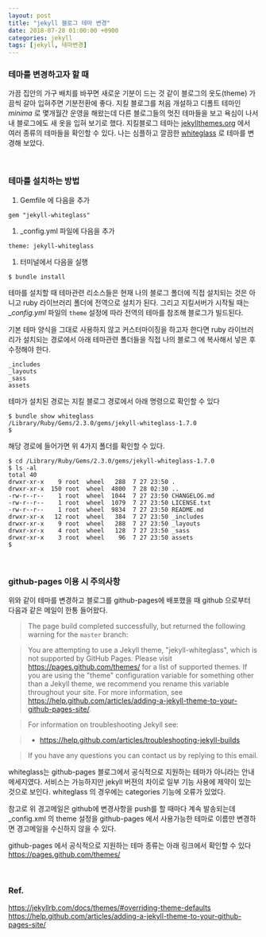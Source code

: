 ```yaml
---
layout: post
title: "jekyll 블로그 테마 변경"
date: 2018-07-28 01:00:00 +0900
categories: jekyll
tags: [jekyll, 테마변경]
---
```


### 테마를 변경하고자 할 때

가끔 집안의 가구 배치를 바꾸면 새로운 기분이 드는 것 같이 블로그의 옷도(theme) 가끔씩 갈아 입혀주면 기분전환에 좋다. 지킬 블로그를 처음 개설하고 디폴트 테마인 _minima_ 로 몇개월간 운영을 해왔는데 다른 블로그들의 멋진 테마들을 보고 욕심이 나서 내 블로그에도 새 옷을 입혀 보기로 했다. 지킬블로그 테마는 [jekyllthemes.org](http://jekyllthemes.org) 에서 여러 종류의 테마들을 확인할 수 있다. 나는 심플하고 깔끔한 [whiteglass](https://yous.be/whiteglass/) 로 테마를 변경해 보았다.

<br>

### 테마를 설치하는 방법

1. Gemfile 에 다음을 추가

```
gem "jekyll-whiteglass"
```

1. \_config.yml 파일에 다음을 추가

```
theme: jekyll-whiteglass
```

1. 터미널에서 다음을 실행

```
$ bundle install
```

테마를 설치할 때 테마관련 리소스들은 현재 나의 블로그 폴더에 직접 설치되는 것은 아니고 ruby 라이브러리 폴더에 전역으로 설치가 된다. 그리고 지킬서버가 시작될 때는 \__config.yml_ 파일의 `theme` 설정에 따라 전역의 테마를 참조해 블로그가 빌드된다.

기본 테마 양식을 그대로 사용하지 않고 커스터마이징을 하고자 한다면 ruby 라이브러리가 설치되는 경로에서 아래 테마관련 폴더들을 직접 나의 블로그 에 복사해서 넣은 후 수정해야 한다.

```
_includes
_layouts
_sass
assets
```

테마가 설치된 경로는 지킬 블로그 경로에서 아래 명령으로 확인할 수 있다

```
$ bundle show whiteglass
/Library/Ruby/Gems/2.3.0/gems/jekyll-whiteglass-1.7.0
$
```

해당 경로에 들어가면 위 4가지 폴더를 확인할 수 있다.

```
$ cd /Library/Ruby/Gems/2.3.0/gems/jekyll-whiteglass-1.7.0
$ ls -al
total 40
drwxr-xr-x    9 root  wheel   288  7 27 23:50 .
drwxr-xr-x  150 root  wheel  4800  7 28 02:30 ..
-rw-r--r--    1 root  wheel  1044  7 27 23:50 CHANGELOG.md
-rw-r--r--    1 root  wheel  1079  7 27 23:50 LICENSE.txt
-rw-r--r--    1 root  wheel  9834  7 27 23:50 README.md
drwxr-xr-x   12 root  wheel   384  7 27 23:50 _includes
drwxr-xr-x    9 root  wheel   288  7 27 23:50 _layouts
drwxr-xr-x    4 root  wheel   128  7 27 23:50 _sass
drwxr-xr-x    3 root  wheel    96  7 27 23:50 assets
$
```

<br>

### github-pages 이용 시 주의사항

위와 같이 테마를 변경하고 블로그를 github-pages에 배포했을 때 github 으로부터 다음과 같은 메일이 한통 들어왔다.

> The page build completed successfully, but returned the following warning for the `master` branch:

> You are attempting to use a Jekyll theme, "jekyll-whiteglass", which is not supported by GitHub Pages. Please visit https://pages.github.com/themes/ for a list of supported themes. If you are using the "theme" configuration variable for something other than a Jekyll theme, we recommend you rename this variable throughout your site. For more information, see https://help.github.com/articles/adding-a-jekyll-theme-to-your-github-pages-site/.

> For information on troubleshooting Jekyll see:

> - https://help.github.com/articles/troubleshooting-jekyll-builds

> If you have any questions you can contact us by replying to this email.

whiteglass는 github-pages 블로그에서 공식적으로 지원하는 테마가 아니라는 안내메세지였다. 서비스는 가능하지만 jekyll 버젼의 차이로 일부 기능 사용에 제약이 있는 것으로 보인다. whiteglass 의 경우에는 categories 기능에 오류가 있었다.

참고로 위 경고메일은 github에 변경사항을 push를 할 때마다 계속 발송되는데 \_config.xml 의 theme 설정을 github-pages 에서 사용가능한 테마로 이름만 변경하면 경고메일을 수신하지 않을 수 있다.

github-pages 에서 공식적으로 지원하는 테마 종류는 아래 링크에서 확인할 수 있다
<https://pages.github.com/themes/>

<br>

### Ref.

<https://jekyllrb.com/docs/themes/#overriding-theme-defaults>
<https://help.github.com/articles/adding-a-jekyll-theme-to-your-github-pages-site/>
